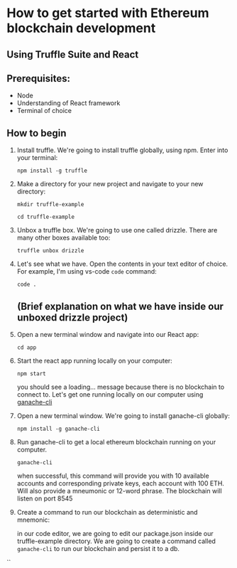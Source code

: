 # How to get started with Ethereum blockchain development

## Using Truffle Suite and React

## Prerequisites:
* Node
* Understanding of React framework
* Terminal of choice

## How to begin
1. Install truffle. We're going to install truffle globally, using npm. Enter into your terminal:

    `npm install -g truffle`

1. Make a directory for your new project and navigate to your new directory:

    `mkdir truffle-example`

    `cd truffle-example`

1. Unbox a truffle box. We're going to use one called drizzle. There are many other boxes available too:

    `truffle unbox drizzle`

1. Let's see what we have. Open the contents in your text editor of choice. For example, I'm using vs-code `code` command:

    `code .`


    ## (Brief explanation on what we have inside our unboxed drizzle project)

1. Open a new terminal window and navigate into our React app:

    `cd app`

1. Start the react app running locally on your computer:

    `npm start`

    you should see a loading... message because there is no blockchain to connect to. Let's get one running locally on our computer using [ganache-cli](https://www.npmjs.com/package/ganache-cli)

1. Open a new terminal window. We're going to install ganache-cli globally:

    `npm install -g ganache-cli`

1. Run ganache-cli to get a local ethereum blockchain running on your computer. 

    `ganache-cli`

    when successful, this command will provide you with 10 available accounts and corresponding private keys, each account with 100 ETH. Will also provide a mneumonic or 12-word phrase. The blockchain will listen on port 8545

1. Create a command to run our blockchain as deterministic and mnemonic:

    in our code editor, we are going to edit our package.json inside our truffle-example directory. We are going to create a command called `ganache-cli` to run our blockchain and persist it to a db.

    
  ``
